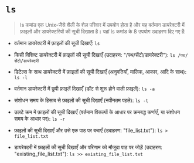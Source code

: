 # `ls`

> ls कमांड एक Unix-जैसे शैली के शेल परिवार में उपयोग होता है और यह वर्तमान डायरेक्टरी में फ़ाइलों और डायरेक्टरियों की सूची दिखाता है। यहां ls कमांड के 8 उपयोग उदाहरण दिए गए हैं:

- वर्तमान डायरेक्टरी में फ़ाइलों की सूची दिखाएँ:
`ls`

- किसी विशिष्ट डायरेक्टरी में फ़ाइलों की सूची दिखाएँ (उदाहरण: "/पथ/सेंटो/डायरेक्टरी"):
`ls /पथ/सेंटो/डायरेक्टरी`

- डिटेल्स के साथ डायरेक्टरी में फ़ाइलों की सूची दिखाएँ (अनुमतियाँ, मालिक, आकार, आदि के साथ):
`ls -l`

- वर्तमान डायरेक्टरी में छुपी फ़ाइलें दिखाएँ (डॉट से शुरू होने वाली फ़ाइलें):
`ls -a`

- संशोधन समय के हिसाब से फ़ाइलों की सूची दिखाएँ (नवीनतम पहले):
`ls -t`

- उलटे क्रम में फ़ाइलों की सूची दिखाएँ (वर्तमान विकल्पों के आधार पर क्रमबद्ध कर्णाएँ, या संशोधन समय के आधार पर):
`ls -r`

- फ़ाइलों की सूची दिखाएँ और उसे एक पाठ पर बचाएँ (उदाहरण: "file_list.txt"):
`ls > file_list.txt`

- डायरेक्टरी में फ़ाइलों की सूची दिखाएँ और परिणाम को मौजूदा पाठ पर जोड़ें (उदाहरण: "existing_file_list.txt"):
`ls >> existing_file_list.txt`

